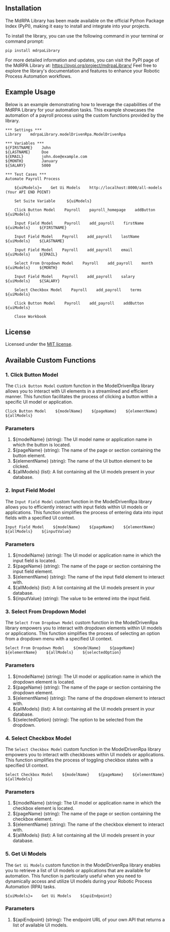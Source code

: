 ## Installation

The MdRPA Library has been made available on the official Python Package Index (PyPI), making it easy to install and integrate into your projects.

To install the library, you can use the following command in your terminal or command prompt:

```shell
pip install mdrpaLibrary
```


For more detailed information and updates, you can visit the PyPI page of the MdRPA Library at:
https://pypi.org/project/mdrpaLibrary/
Feel free to explore the library's documentation and features to enhance your Robotic Process Automation workflows.


## Example Usage

Below is an example demonstrating how to leverage the capabilities of the MdRPA Library for your automation tasks. This example showcases the automation of a payroll process using the custom functions provided by the library.

```robotframework
*** Settings ***
Library    mdrpaLibrary.modelDrivenRpa.ModelDrivenRpa

*** Variables ***
${FIRSTNAME}    John
${LASTNAME}     Doe
${EMAIL}        john.doe@example.com
${MONTH}        January
${SALARY}       5000

*** Test Cases ***
Automate Payroll Process

    ${uiModels}=    Get Ui Models    http://localhost:8000/all-models (Your API END POINT)
    
    Set Suite Variable     ${uiModels}
    
    Click Button Model    Payroll    payroll_homepage    addButton    ${uiModels}

    Input Field Model     Payroll    add_payroll    firstName    ${uiModels}    ${FIRSTNAME}
    
    Input Field Model    Payroll    add_payroll    lastName    ${uiModels}    ${LASTNAME}
    
    Input Field Model    Payroll    add_payroll    email    ${uiModels}    ${EMAIL}

    Select From Dropdown Model    Payroll    add_payroll    month    ${uiModels}    ${MONTH}
    
    Input Field Model    Payroll    add_payroll    salary    ${uiModels}    ${SALARY}
    
    Select Checkbox Model    Payroll    add_payroll    terms    ${uiModels}
    
    Click Button Model    Payroll    add_payroll    addButton    ${uiModels}
    
    Close Workbook
```

## License
Licensed under the [MIT license](https://github.com/bptlab/MdRPA_Library/blob/main/LICENSE).





## Available Custom Functions


### 1. Click Button Model

The `Click Button Model` custom function in the ModelDrivenRpa library allows you to interact with UI elements in a streamlined and efficient manner. This function facilitates the process of clicking a button within a specific UI model or application.

```robot
Click Button Model    ${modelName}    ${pageName}    ${elementName}    ${allModels}
```
###  Parameters

1. ${modelName} (string): The UI model name or application name in which the button is located.
2. ${pageName} (string): The name of the page or section containing the button element.
3. ${elementName} (string): The name of the UI button element to be clicked.
4. ${allModels} (list): A list containing all the UI models present in your database.



### 2. Input Field Model

The `Input Field Model` custom function in the ModelDrivenRpa library allows you to efficiently interact with input fields within UI models or applications. This function simplifies the process of entering data into input fields with a specified UI context.


```robot
Input Field Model    ${modelName}    ${pageName}    ${elementName}    ${allModels}    ${inputValue}
```
###  Parameters

1. ${modelName} (string): The UI model or application name in which the input field is located.
2. ${pageName} (string): The name of the page or section containing the input field element.
3. ${elementName} (string): The name of the input field element to interact with.
4. ${allModels} (list): A list containing all the UI models present in your database.
5. ${inputValue} (string): The value to be entered into the input field.


### 3. Select From Dropdown Model

The `Select From Dropdown Model` custom function in the ModelDrivenRpa library empowers you to interact with dropdown elements within UI models or applications. This function simplifies the process of selecting an option from a dropdown menu with a specified UI context.


```robot
Select From Dropdown Model    ${modelName}    ${pageName}    ${elementName}    ${allModels}    ${selectedOption}
```
###  Parameters

1. ${modelName} (string): The UI model or application name in which the dropdown element is located.
2. ${pageName} (string): The name of the page or section containing the dropdown element.
3. ${elementName} (string): The name of the dropdown element to interact with.
4. ${allModels} (list): A list containing all the UI models present in your database.
5. ${selectedOption} (string): The option to be selected from the dropdown.

### 4. Select Checkbox Model

The `Select Checkbox Model` custom function in the ModelDrivenRpa library empowers you to interact with checkboxes within UI models or applications. This function simplifies the process of toggling checkbox states with a specified UI context.


```robot
Select Checkbox Model    ${modelName}    ${pageName}    ${elementName}    ${allModels}
```
###  Parameters

1. ${modelName} (string): The UI model or application name in which the checkbox element is located.
2. ${pageName} (string): The name of the page or section containing the checkbox element.
3. ${elementName} (string): The name of the checkbox element to interact with.
4. ${allModels} (list): A list containing all the UI models present in your database.

### 5. Get Ui Models

The `Get Ui Models` custom function in the ModelDrivenRpa library enables you to retrieve a list of UI models or applications that are available for automation. This function is particularly useful when you need to dynamically access and utilize UI models during your Robotic Process Automation (RPA) tasks.

```robot
${uiModels}=    Get Ui Models    ${apiEndpoint}
```

###  Parameters

1. ${apiEndpoint} (string): The endpoint URL of your own API that returns a list of available UI models.


